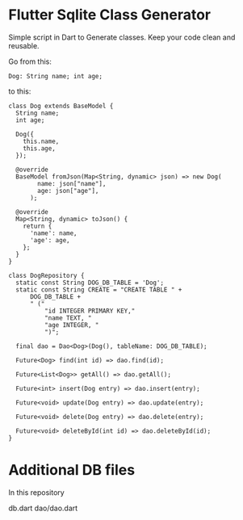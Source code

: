 # Flutter Sqlite Class Generator
Simple script in Dart to Generate classes. Keep your code clean and reusable.

Go from this:

`Dog: String name; int age;`

to this:

```
class Dog extends BaseModel {
  String name;
  int age;

  Dog({
    this.name,
    this.age,
  });

  @override
  BaseModel fromJson(Map<String, dynamic> json) => new Dog(
        name: json["name"],
        age: json["age"],
      );

  @override
  Map<String, dynamic> toJson() {
    return {
      'name': name,
      'age': age,
    };
  }
}

class DogRepository {
  static const String DOG_DB_TABLE = 'Dog';
  static const String CREATE = "CREATE TABLE " +
      DOG_DB_TABLE +
      " ("
          "id INTEGER PRIMARY KEY,"
          "name TEXT, "
          "age INTEGER, "
          ")";

  final dao = Dao<Dog>(Dog(), tableName: DOG_DB_TABLE);

  Future<Dog> find(int id) => dao.find(id);

  Future<List<Dog>> getAll() => dao.getAll();

  Future<int> insert(Dog entry) => dao.insert(entry);

  Future<void> update(Dog entry) => dao.update(entry);

  Future<void> delete(Dog entry) => dao.delete(entry);

  Future<void> deleteById(int id) => dao.deleteById(id);
}
```

# Additional DB files

In this repository

db.dart
dao/dao.dart
